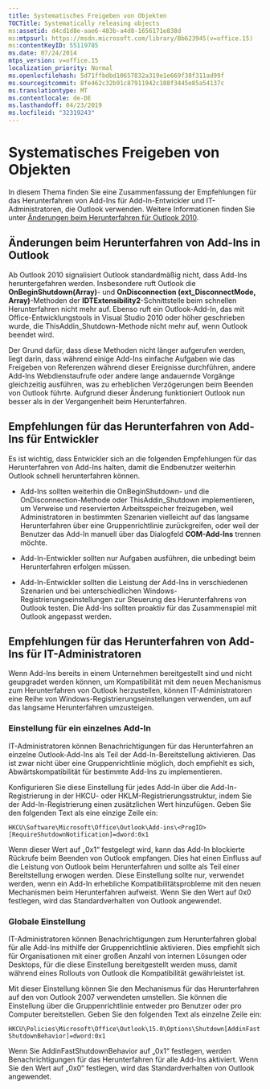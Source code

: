 ```yaml
---
title: Systematisches Freigeben von Objekten
TOCTitle: Systematically releasing objects
ms:assetid: d4cd1d8e-aae6-483b-a4d8-1656171e838d
ms:mtpsurl: https://msdn.microsoft.com/library/Bb623945(v=office.15)
ms:contentKeyID: 55119785
ms.date: 07/24/2014
mtps_version: v=office.15
localization_priority: Normal
ms.openlocfilehash: 5d71ffbdbd10657832a319e1e669f38f311ad99f
ms.sourcegitcommit: 8fe462c32b91c87911942c188f3445e85a54137c
ms.translationtype: MT
ms.contentlocale: de-DE
ms.lasthandoff: 04/23/2019
ms.locfileid: "32319243"
---
```

# <a name="systematically-releasing-objects"></a>Systematisches Freigeben von Objekten

In diesem Thema finden Sie eine Zusammenfassung der Empfehlungen für das Herunterfahren von Add-Ins für Add-In-Entwickler und IT-Administratoren, die Outlook verwenden. Weitere Informationen finden Sie unter [Änderungen beim Herunterfahren für Outlook 2010](https://msdn.microsoft.com/library/ee720183\(v=office.15\)).

## <a name="add-in-shutdown-changes-in-outlook"></a>Änderungen beim Herunterfahren von Add-Ins in Outlook

Ab Outlook 2010 signalisiert Outlook standardmäßig nicht, dass Add-Ins heruntergefahren werden. Insbesondere ruft Outlook die **OnBeginShutdown(Array)**- und **OnDisconnection (ext\_DisconnectMode, Array)**-Methoden der **IDTExtensibility2**-Schnittstelle beim schnellen Herunterfahren nicht mehr auf. Ebenso ruft ein Outlook-Add-In, das mit Office-Entwicklungstools in Visual Studio 2010 oder höher geschrieben wurde, die ThisAddin\_Shutdown-Methode nicht mehr auf, wenn Outlook beendet wird. 

Der Grund dafür, dass diese Methoden nicht länger aufgerufen werden, liegt darin, dass während einige Add-Ins einfache Aufgaben wie das Freigeben von Referenzen während dieser Ereignisse durchführen, andere Add-Ins Webdienstaufrufe oder andere lange andauernde Vorgänge gleichzeitig ausführen, was zu erheblichen Verzögerungen beim Beenden von Outlook führte. Aufgrund dieser Änderung funktioniert Outlook nun besser als in der Vergangenheit beim Herunterfahren.

## <a name="recommendations-for-add-in-shutdown-for-developers"></a>Empfehlungen für das Herunterfahren von Add-Ins für Entwickler

Es ist wichtig, dass Entwickler sich an die folgenden Empfehlungen für das Herunterfahren von Add-Ins halten, damit die Endbenutzer weiterhin Outlook schnell herunterfahren können.

- Add-Ins sollten weiterhin die OnBeginShutdown- und die OnDisconnection-Methode oder ThisAddin\_Shutdown implementieren, um Verweise und reservierten Arbeitsspeicher freizugeben, weil Administratoren in bestimmten Szenarien vielleicht auf das langsame Herunterfahren über eine Gruppenrichtlinie zurückgreifen, oder weil der Benutzer das Add-In manuell über das Dialogfeld **COM-Add-Ins** trennen möchte.

- Add-In-Entwickler sollten nur Aufgaben ausführen, die unbedingt beim Herunterfahren erfolgen müssen.

- Add-In-Entwickler sollten die Leistung der Add-Ins in verschiedenen Szenarien und bei unterschiedlichen Windows-Registrierungseinstellungen zur Steuerung des Herunterfahrens von Outlook testen. Die Add-Ins sollten proaktiv für das Zusammenspiel mit Outlook angepasst werden.

## <a name="recommendations-for-add-in-shutdown-for-it-administrators"></a>Empfehlungen für das Herunterfahren von Add-Ins für IT-Administratoren

Wenn Add-Ins bereits in einem Unternehmen bereitgestellt sind und nicht geupgradet werden können, um Kompatibilität mit dem neuen Mechanismus zum Herunterfahren von Outlook herzustellen, können IT-Administratoren eine Reihe von Windows-Registrierungseinstellungen verwenden, um auf das langsame Herunterfahren umzusteigen.

### <a name="individual-add-in-setting"></a>Einstellung für ein einzelnes Add-In

IT-Administratoren können Benachrichtigungen für das Herunterfahren an einzelne Outlook-Add-Ins als Teil der Add-In-Bereitstellung aktivieren. Das ist zwar nicht über eine Gruppenrichtlinie möglich, doch empfiehlt es sich, Abwärtskompatibilität für bestimmte Add-Ins zu implementieren.

Konfigurieren Sie diese Einstellung für jedes Add-In über die Add-In-Registrierung in der HKCU- oder HKLM-Registrierungsstruktur, indem Sie der Add-In-Registrierung einen zusätzlichen Wert hinzufügen. Geben Sie den folgenden Text als eine einzige Zeile ein:

`HKCU\Software\Microsoft\Office\Outlook\Add-ins\<ProgID>[RequireShutdownNotification]=dword:0x1`

Wenn dieser Wert auf „0x1“ festgelegt wird, kann das Add-In blockierte Rückrufe beim Beenden von Outlook empfangen. Dies hat einen Einfluss auf die Leistung von Outlook beim Herunterfahren und sollte als Teil einer Bereitstellung erwogen werden. Diese Einstellung sollte nur, verwendet werden, wenn ein Add-In erhebliche Kompatibilitätsprobleme mit den neuen Mechanismen beim Herunterfahren aufweist. Wenn Sie den Wert auf 0x0 festlegen, wird das Standardverhalten von Outlook angewendet.

### <a name="global-setting"></a>Globale Einstellung

IT-Administratoren können Benachrichtigungen zum Herunterfahren global für alle Add-Ins mithilfe der Gruppenrichtlinie aktivieren. Dies empfiehlt sich für Organisationen mit einer großen Anzahl von internen Lösungen oder Desktops, für die diese Einstellung bereitgestellt werden muss, damit während eines Rollouts von Outlook die Kompatibilität gewährleistet ist.

Mit dieser Einstellung können Sie den Mechanismus für das Herunterfahren auf den von Outlook 2007 verwendeten umstellen. Sie können die Einstellung über die Gruppenrichtlinie entweder pro Benutzer oder pro Computer bereitstellen. Geben Sie den folgenden Text als einzelne Zeile ein:

`HKCU\Policies\Microsoft\Office\Outlook\15.0\Options\Shutdown[AddinFastShutdownBehavior]=dword:0x1`

Wenn Sie AddinFastShutdownBehavior auf „0x1“ festlegen, werden Benachrichtigungen für das Herunterfahren für alle Add-Ins aktiviert. Wenn Sie den Wert auf „0x0“ festlegen, wird das Standardverhalten von Outlook angewendet.

